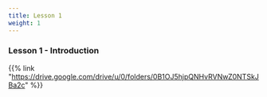 ```yaml
---
title: Lesson 1
weight: 1
---
```

### Lesson 1 - Introduction

{{% link "https://drive.google.com/drive/u/0/folders/0B1OJ5hjpQNHvRVNwZ0NTSkJBa2c" %}}
